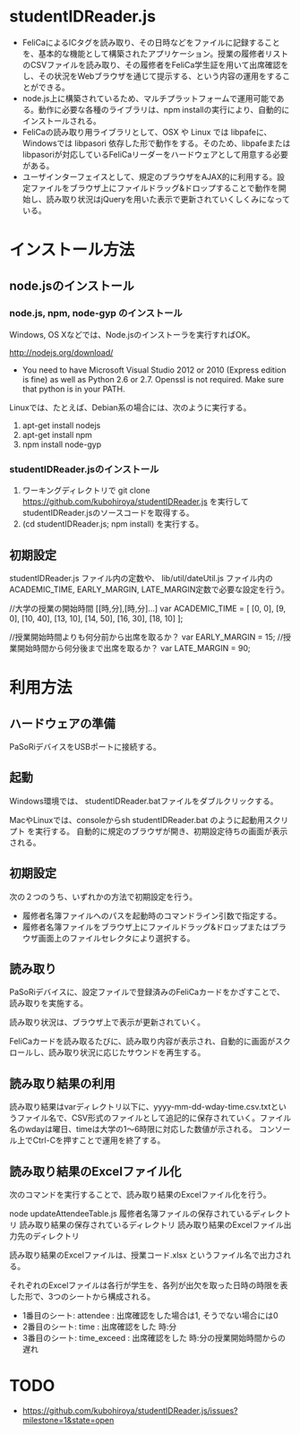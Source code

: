 studentIDReader.js
==========

* FeliCaによるICタグを読み取り、その日時などをファイルに記録することを、基本的な機能として構築されたアプリケーション。授業の履修者リストのCSVファイルを読み取り、その履修者をFeliCa学生証を用いて出席確認をし、その状況をWebブラウザを通じて提示する、という内容の運用をすることができる。
* node.js上に構築されているため、マルチプラットフォームで運用可能である。動作に必要な各種のライブラリは、npm installの実行により、自動的にインストールされる。
* FeliCaの読み取り用ライブラリとして、OSX や Linux では libpafeに、Windowsでは libpasori 依存した形で動作をする。そのため、libpafeまたはlibpasoriが対応しているFeliCaリーダーをハードウェアとして用意する必要がある。
* ユーザインターフェイスとして、規定のブラウザをAJAX的に利用する。設定ファイルをブラウザ上にファイルドラッグ&ドロップすることで動作を開始し、読み取り状況はjQueryを用いた表示で更新されていくしくみになっている。


インストール方法
===========

## node.jsのインストール

### node.js, npm, node-gyp のインストール

Windows, OS Xなどでは、Node.jsのインストーラを実行すればOK。

http://nodejs.org/download/

* You need to have Microsoft Visual Studio 2012 or 2010 (Express edition is fine) as well as Python 2.6 or 2.7. Openssl is not required. Make sure that python is in your PATH.

Linuxでは、たとえば、Debian系の場合には、次のように実行する。

1. apt-get install nodejs
2. apt-get install npm
3. npm install node-gyp


### studentIDReader.jsのインストール

1. ワーキングディレクトリで git clone https://github.com/kubohiroya/studentIDReader.js を実行してstudentIDReader.jsのソースコードを取得する。
2. (cd studentIDReader.js; npm install) を実行する。
 

## 初期設定

studentIDReader.js ファイル内の定数や、
lib/util/dateUtil.js ファイル内のACADEMIC_TIME, EARLY_MARGIN, LATE_MARGIN定数で必要な設定を行う。

   //大学の授業の開始時間 [[時,分],[時,分]...]
   var ACADEMIC_TIME = [
       [0, 0],
       [9, 0],
       [10, 40],
       [13, 10],
       [14, 50],
       [16, 30],
       [18, 10]
   ];
   
   //授業開始時間よりも何分前から出席を取るか？
   var EARLY_MARGIN = 15;
   //授業開始時間から何分後まで出席を取るか？
   var LATE_MARGIN = 90;

利用方法
=======

## ハードウェアの準備

PaSoRiデバイスをUSBポートに接続する。

## 起動

Windows環境では、
studentIDReader.batファイルをダブルクリックする。

MacやLinuxでは、consoleからsh studentIDReader.bat のように起動用スクリプト を実行する。
自動的に規定のブラウザが開き、初期設定待ちの画面が表示される。


## 初期設定

次の２つのうち、いずれかの方法で初期設定を行う。

* 履修者名簿ファイルへのパスを起動時のコマンドライン引数で指定する。
* 履修者名簿ファイルをブラウザ上にファイルドラッグ&ドロップまたはブラウザ画面上のファイルセレクタにより選択する。


## 読み取り

PaSoRiデバイスに、設定ファイルで登録済みのFeliCaカードをかざすことで、読み取りを実施する。

読み取り状況は、ブラウザ上で表示が更新されていく。

FeliCaカードを読み取るたびに、読み取り内容が表示され、自動的に画面がスクロールし、読み取り状況に応じたサウンドを再生する。

## 読み取り結果の利用

読み取り結果はvarディレクトリ以下に、yyyy-mm-dd-wday-time.csv.txtというファイル名で、CSV形式のファイルとして追記的に保存されていく。ファイル名のwdayは曜日、timeは大学の1〜6時限に対応した数値が示される。
コンソール上でCtrl-Cを押すことで運用を終了する。

## 読み取り結果のExcelファイル化

次のコマンドを実行することで、読み取り結果のExcelファイル化を行う。

node updateAttendeeTable.js 履修者名簿ファイルの保存されているディレクトリ 読み取り結果の保存されているディレクトリ 読み取り結果のExcelファイル出力先のディレクトリ

読み取り結果のExcelファイルは、授業コード.xlsx というファイル名で出力される。

それぞれのExcelファイルは各行が学生を、各列が出欠を取った日時の時限を表した形で、3つのシートから構成される。

* 1番目のシート: attendee : 出席確認をした場合は1, そうでない場合には0
* 2番目のシート: time : 出席確認をした 時:分
* 3番目のシート: time_exceed : 出席確認をした 時:分の授業開始時間からの遅れ

TODO
======

* https://github.com/kubohiroya/studentIDReader.js/issues?milestone=1&state=open

